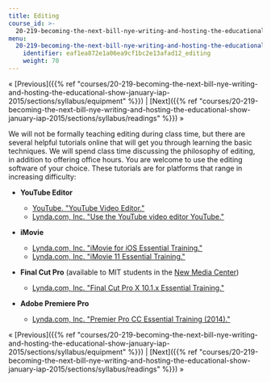 ```yaml
---
title: Editing
course_id: >-
  20-219-becoming-the-next-bill-nye-writing-and-hosting-the-educational-show-january-iap-2015
menu:
  20-219-becoming-the-next-bill-nye-writing-and-hosting-the-educational-show-january-iap-2015:
    identifier: eaf1ea872e1a06ea9cf1bc2e13afad12_editing
    weight: 70
---
```

« [Previous]({{% ref "courses/20-219-becoming-the-next-bill-nye-writing-and-hosting-the-educational-show-january-iap-2015/sections/syllabus/equipment" %}}) | [Next]({{% ref "courses/20-219-becoming-the-next-bill-nye-writing-and-hosting-the-educational-show-january-iap-2015/sections/syllabus/readings" %}}) »

We will not be formally teaching editing during class time, but there are several helpful tutorials online that will get you through learning the basic techniques. We will spend class time discussing the philosophy of editing, in addition to offering office hours. You are welcome to use the editing software of your choice. These tutorials are for platforms that range in increasing difficulty:

*   **YouTube Editor**
    *   [YouTube. "YouTube Video Editor."](https://support.google.com/youtube/answer/183851?hl=en)
    *   [Lynda.com, Inc. "Use the YouTube video editor YouTube."](http://www.lynda.com/YouTube-tutorials/Using-YouTube-video-editor/118960/133968-4.html)

*   **iMovie**
    *   [Lynda.com, Inc. "iMovie for iOS Essential Training."](http://www.lynda.com/iMovie-tutorials/iMovie-iOS-Essential-Training/165441-2.html?srchtrk=index:1%0Alinktypeid:2%0Aq:imovie%0Apage:1%0As:relevance%0Asa:true%0Aproducttypeid:2)
    *   [Lynda.com, Inc. "iMovie 11 Essential Training."  
        ](http://www.lynda.com/iMovie-11-tutorials/essential-training/77957-2.html?srchtrk=index:1%0Alinktypeid:2%0Aq:imovie%0Apage:1%0As:relevance%0Asa:true%0Aproducttypeid:2)

*   **Final Cut Pro** (available to MIT students in the [New Media Center](http://oeit.mit.edu/resources/learning-environments/new-media-center))
    *   [Lynda.com, Inc. "Final Cut Pro X 10.1.x Essential Training."](http://www.lynda.com/Final-Cut-Pro-tutorials/Final-Cut-Pro-X-101x-Essential-Training/161520-2.html)

*   **Adobe Premiere Pro**
    *   [Lynda.com, Inc. "Premier Pro CC Essential Training (2014)."](http://www.lynda.com/Premiere-Pro-tutorials/Premiere-Pro-CC-Essential-Training/170630-2.html)

« [Previous]({{% ref "courses/20-219-becoming-the-next-bill-nye-writing-and-hosting-the-educational-show-january-iap-2015/sections/syllabus/equipment" %}}) | [Next]({{% ref "courses/20-219-becoming-the-next-bill-nye-writing-and-hosting-the-educational-show-january-iap-2015/sections/syllabus/readings" %}}) »